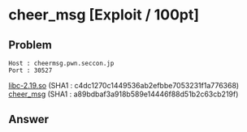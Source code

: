 # cheer_msg [Exploit / 100pt]

## Problem

```plain
Host : cheermsg.pwn.seccon.jp
Port : 30527
```

[libc-2.19.so](https://github.com/AkashiSN/SECCON2016-Online-CTF/blob/master/Exploit/cheer_msg/libc-2.19.so) (SHA1 : c4dc1270c1449536ab2efbbe7053231f1a776368)
[cheer_msg](https://github.com/AkashiSN/SECCON2016-Online-CTF/blob/master/Exploit/cheer_msg/cheer_msg) (SHA1 : a89bdbaf3a918b589e14446f88d51b2c63cb219f)

## Answer

